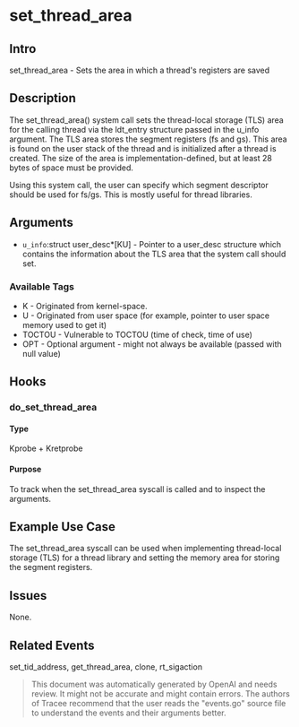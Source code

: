 
# set_thread_area

## Intro
set_thread_area - Sets the area in which a thread's registers are saved

## Description
The set_thread_area() system call sets the thread-local storage (TLS) area for 
the calling thread via the ldt_entry structure passed in the u_info argument. 
The TLS area stores the segment registers (fs and gs). This area is found on 
the user stack of the thread and is initialized after a thread is created. 
The size of the area is implementation-defined, but at least 28 bytes of 
space must be provided.

Using this system call, the user can specify which segment descriptor should 
be used for fs/gs. This is mostly useful for thread libraries. 

## Arguments
* `u_info`:struct user_desc*[KU] - Pointer to a user_desc structure which contains the information about the TLS area that the system call should set.

### Available Tags
* K - Originated from kernel-space.
* U - Originated from user space (for example, pointer to user space memory used to get it)
* TOCTOU - Vulnerable to TOCTOU (time of check, time of use)
* OPT - Optional argument - might not always be available (passed with null value)

## Hooks
### do_set_thread_area
#### Type
Kprobe + Kretprobe
#### Purpose 
To track when the set_thread_area syscall is called and to inspect the arguments.

## Example Use Case
The set_thread_area syscall can be used when implementing thread-local storage (TLS) for a thread library and setting the memory area for storing the segment registers.

## Issues
None.

## Related Events
set_tid_address, get_thread_area, clone, rt_sigaction

> This document was automatically generated by OpenAI and needs review. It might
> not be accurate and might contain errors. The authors of Tracee recommend that
> the user reads the "events.go" source file to understand the events and their
> arguments better.
